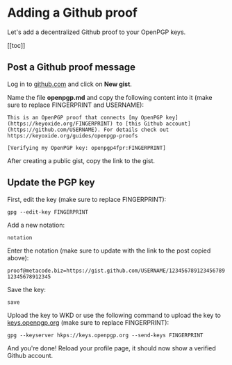 # Adding a Github proof

Let's add a decentralized Github proof to your OpenPGP keys.

[[toc]]

## Post a Github proof message

Log in to [github.com](https://github.com) and click on **New gist**.

Name the file **openpgp.md** and copy the following content into it (make sure to replace FINGERPRINT and USERNAME):

```
This is an OpenPGP proof that connects [my OpenPGP key](https://keyoxide.org/FINGERPRINT) to [this Github account](https://github.com/USERNAME). For details check out https://keyoxide.org/guides/openpgp-proofs

[Verifying my OpenPGP key: openpgp4fpr:FINGERPRINT]
```

After creating a public gist, copy the link to the gist.

## Update the PGP key

First, edit the key (make sure to replace FINGERPRINT):

`gpg --edit-key FINGERPRINT`

Add a new notation:

`notation`

Enter the notation (make sure to update with the link to the post copied above):

`proof@metacode.biz=https://gist.github.com/USERNAME/12345678912345678912345678912345`

Save the key:

`save`

Upload the key to WKD or use the following command to upload the key to [keys.openpgp.org](https://keys.openpgp.org) (make sure to replace FINGERPRINT):

`gpg --keyserver hkps://keys.openpgp.org --send-keys FINGERPRINT`

And you're done! Reload your profile page, it should now show a verified Github account.
